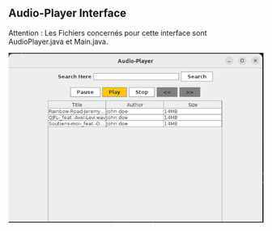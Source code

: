 ## Audio-Player Interface

Attention : Les Fichiers concernés pour cette interface sont AudioPlayer.java et Main.java.

![Interface Image](./Screen.png)
